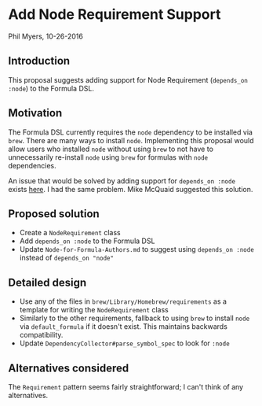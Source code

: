 # Add Node Requirement Support

Phil Myers, 10-26-2016

## Introduction
This proposal suggests adding support for Node Requirement (`depends_on :node`) to the Formula DSL.

## Motivation
The Formula DSL currently requires the `node` dependency to be installed via `brew`. There are many ways to install `node`. Implementing this proposal would allow users who installed `node` without using `brew` to not have to unnecessarily re-install `node` using `brew` for formulas with `node` dependencies.

An issue that would be solved by adding support for `depends_on :node` exists [here](https://github.com/Homebrew/homebrew-core/issues/6187). I had the same problem. Mike McQuaid suggested this solution.

## Proposed solution
* Create a `NodeRequirement` class
* Add `depends_on :node` to the Formula DSL
* Update `Node-for-Formula-Authors.md` to suggest using `depends_on :node` instead of `depends_on "node"`

## Detailed design
* Use any of the files in `brew/Library/Homebrew/requirements` as a template for writing the `NodeRequirement` class
* Similarly to the other requirements, fallback to using `brew` to install `node` via `default_formula` if it doesn't exist. This maintains backwards compatibility.
* Update `DependencyCollector#parse_symbol_spec` to look for `:node`

## Alternatives considered
The `Requirement` pattern seems fairly straightforward; I can't think of any alternatives.
